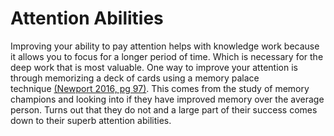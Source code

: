 # Attention Abilities
Improving your ability to pay attention helps with knowledge work because it allows you to focus for a longer period of time. Which is necessary for the deep work that is most valuable. One way to improve your attention is through memorizing a deck of cards using a memory palace technique [(Newport 2016, pg 97)](https://forum.obsidian.md/t/obsidian-zettelkasten/1999/10). This comes from the study of memory champions and looking into if they have improved memory over the average person. Turns out that they do not and a large part of their success comes down to their superb attention abilities.
